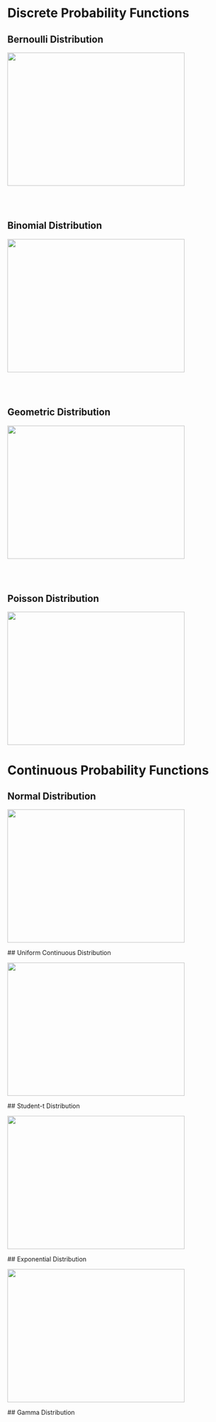 # Discrete Probability Functions

## Bernoulli Distribution

<p href ="https://towardsdatascience.com/fundamentals-of-statistics-for-data-scientists-and-data-analysts-69d93a05aae7" align="left">
  <img href ="https://towardsdatascience.com/fundamentals-of-statistics-for-data-scientists-and-data-analysts-69d93a05aae7" src="https://github.com/TatevKaren/mathematics-statistics-for-data-science/blob/main/Probability-Distribution-Functions/Bernoulli_pdf.png?raw=true"
  width="400" height="300">
</p>

<br>
<br>

## Binomial Distribution

<p href ="https://towardsdatascience.com/fundamentals-of-statistics-for-data-scientists-and-data-analysts-69d93a05aae7" align="left">
  <img href ="https://towardsdatascience.com/fundamentals-of-statistics-for-data-scientists-and-data-analysts-69d93a05aae7" src="https://github.com/TatevKaren/mathematics-statistics-for-data-science/blob/main/Probability-Distribution-Functions/Binomial_distribution.png?raw=true"
  width="400" height="300">
</p>
<br>
<br>


## Geometric Distribution

<p href ="https://towardsdatascience.com/fundamentals-of-statistics-for-data-scientists-and-data-analysts-69d93a05aae7" align="left">
  <img href ="https://towardsdatascience.com/fundamentals-of-statistics-for-data-scientists-and-data-analysts-69d93a05aae7" src="https://github.com/TatevKaren/mathematics-statistics-for-data-science/blob/main/Probability-Distribution-Functions/Geometric_distribution.png?raw=true"
  width="400" height="300">
</p>
<br>
<br>

## Poisson Distribution
<p href ="https://towardsdatascience.com/fundamentals-of-statistics-for-data-scientists-and-data-analysts-69d93a05aae7" align="left">
  <img href ="https://towardsdatascience.com/fundamentals-of-statistics-for-data-scientists-and-data-analysts-69d93a05aae7" src="https://github.com/TatevKaren/mathematics-statistics-for-data-science/blob/main/Probability-Distribution-Functions/Poisson_Distribution.png?raw=true"
  width="400" height="300">
</p>



# Continuous Probability Functions
## Normal Distribution
<p href ="https://towardsdatascience.com/fundamentals-of-statistics-for-data-scientists-and-data-analysts-69d93a05aae7" align="left">
  <img href ="https://towardsdatascience.com/fundamentals-of-statistics-for-data-scientists-and-data-analysts-69d93a05aae7" src="https://github.com/TatevKaren/mathematics-statistics-for-data-science/blob/main/Probability-Distribution-Functions/Normal_distribution.png?raw=true"
  width="400" height="300">
</p>
## Uniform Continuous Distribution
<p href ="https://towardsdatascience.com/fundamentals-of-statistics-for-data-scientists-and-data-analysts-69d93a05aae7" align="left">
  <img href ="https://towardsdatascience.com/fundamentals-of-statistics-for-data-scientists-and-data-analysts-69d93a05aae7" src="https://github.com/TatevKaren/mathematics-statistics-for-data-science/blob/main/Probability-Distribution-Functions/Uniform_distribution.png?raw=true"
  width="400" height="300">
</p>
## Student-t Distribution
<p href ="https://towardsdatascience.com/fundamentals-of-statistics-for-data-scientists-and-data-analysts-69d93a05aae7" align="left">
  <img href ="https://towardsdatascience.com/fundamentals-of-statistics-for-data-scientists-and-data-analysts-69d93a05aae7" src="https://github.com/TatevKaren/mathematics-statistics-for-data-science/blob/main/Probability-Distribution-Functions/Student_t_distribution.png?raw=true"
  width="400" height="300">
</p>
## Exponential Distribution
<p href ="https://towardsdatascience.com/fundamentals-of-statistics-for-data-scientists-and-data-analysts-69d93a05aae7" align="left">
  <img href ="https://towardsdatascience.com/fundamentals-of-statistics-for-data-scientists-and-data-analysts-69d93a05aae7" src="https://github.com/TatevKaren/mathematics-statistics-for-data-science/blob/main/Probability-Distribution-Functions/Exponential_distribution.png?raw=true"
  width="400" height="300">
</p>
## Gamma Distribution






